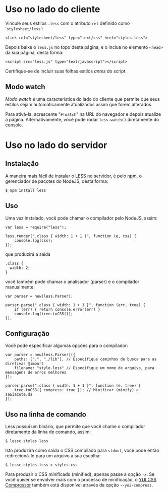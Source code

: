 Uso no lado do cliente
=================

Vincule seus estilos `.less` com o atributo `rel` definido como '`stylesheet/less`':

    <link rel="stylesheet/less" type="text/css" href="styles.less">

Depois baixe o `less.js` no topo desta p&aacute;gina, e o inclua no elemento `<head>` da sua p&aacute;gina, desta forma:

    <script src="less.js" type="text/javascript"></script>

Certifique-se de incluir suas folhas estilos *antes* do script.

Modo watch
----------

*Modo watch* &eacute; uma caracter&iacute;stica do lado do cliente que permite que seus estilos sejam automaticamente atualizados assim que forem alterados.

Para ativ&aacute;-la, acrescente "`#!watch`" na URL do navegador e depois atualize a p&aacute;gina. Alternativamente, voc&ecirc; pode rodar `less.watch()` diretamente do console.

Uso no lado do servidor
=================

Instala&ccedil;&atilde;o
------------

A maneira mais f&aacute;cil de instalar o LESS no servidor, &eacute; pelo [npm](http://github.com/isaacs/npm), o gerenciador de pacotes do NodeJS, desta forma:

    $ npm install less

Uso
---

Uma vez instalado, voc&ecirc; pode chamar o compilador pelo NodeJS, assim:

    var less = require("less");
    
    less.render(".class { width: 1 + 1 }", function (e, css) {
        console.log(css);
    });

que produzir&aacute; a sa&iacute;da

    .class {
      width: 2;
    }

voc&ecirc; tamb&eacute;m pode chamar o analisador (parser) e o compilador manualmente:

    var parser = new(less.Parser);

    parser.parse(".class { width: 1 + 1 }", function (err, tree) {
        if (err) { return console.error(err) }
        console.log(tree.toCSS());
    });

Configura&ccedil;&atilde;o
-------------

Voc&ecirc; pode especificar algumas op&ccedil;&otilde;es para o compilador:

    var parser = new(less.Parser)({
        paths: [".", "./lib"], // Especifique caminhos de busca para as diretivas @import
        filename: "style.less" // Especifique um nome de arquivo, para mensagens de erros melhores
    });

    parser.parse(".class { width: 1 + 1 }", function (e, tree) {
        tree.toCSS({ compress: true }); // Minificar (minify) a sa&iacute;da
    });

Uso na linha de comando
------------------

Less possui um bin&aacute;rio, que permite que voc&ecirc; chame o compilador diretamente da linha de comando, assim:

    $ lessc styles.less

Isto produzir&aacute; como sa&iacute;da o CSS compilado para `stdout`, voc&ecirc; pode ent&atilde;o redirecion&aacute;-lo para um arquivo a sua escolha:

    $ lessc styles.less > styles.css

Para produzir o CSS minificado (minified), apenas passe a op&ccedil;&atilde;o `-x`. Se voc&ecirc; quiser se envolver mais com o processo de minifica&ccedil;&atilde;o,
o [YUI CSS Compressor](http://developer.yahoo.com/yui/compressor/css.html) tamb&eacute;m est&aacute; dispon&iacute;vel atrav&eacute;s da op&ccedil;&atilde;o `--yui-compress`.

